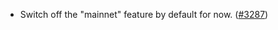 - Switch off the "mainnet" feature by default for now.
  ([\#3287](https://github.com/anoma/namada/pull/3287))